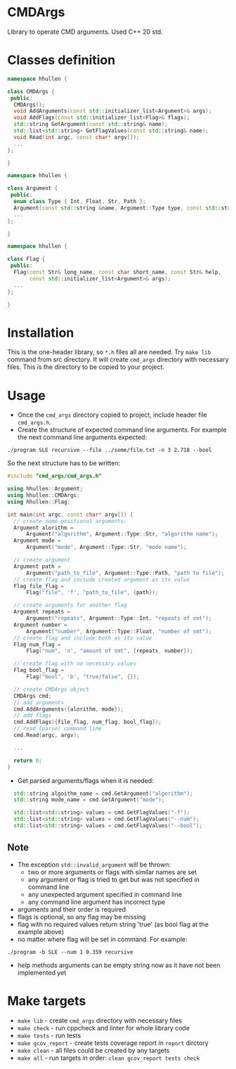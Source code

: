 # CMDArgs
Library to operate CMD arguments. Used C++ 20 std.

# Classes definition
```c++
namespace hhullen {

class CMDArgs {
 public:
  CMDArgs();
  void AddArguments(const std::initializer_list<Argument>& args);
  void AddFlags(const std::initializer_list<Flag>& flags);
  std::string GetArgument(const std::string& name);
  std::list<std::string> GetFlagValues(const std::string& name);
  void Read(int argc, const char* argv[]);
  ...
};

}
```

```c++
namespace hhullen {

class Argument {
 public:
  enum class Type { Int, Float, Str, Path };
  Argument(const std::string &name, Argument::Type type, const std::string &help);
  ...
};

}
```

```c++
namespace hhullen {

class Flag {
 public:
  Flag(const Str& long_name, const char short_name, const Str& help,
       const std::initializer_list<Argument>& args);
  ...
};

}
```

# Installation
This is the one-header library, so `*.h` files all are needed. Try `make lib` command from src directory. It will create `cmd_args` directory with necessary files. This is the directory to be copied to your project.

# Usage
- Once the `cmd_args` directory copied to project, include header file `cmd_args.h`.  
- Create the structure of expected command line arguments. For example the next command line arguments expected:
```
./program SLE recursive --file ../some/file.txt -n 3 2.718 --bool
```
So the next structure has to be written:
```c++
#include "cmd_args/cmd_args.h"

using hhullen::Argument;
using hhullen::CMDArgs;
using hhullen::Flag;

int main(int argc, const char* argv[]) {
  // create some positional arguments:
  Argument alorithm =
      Argument("algorithm", Argument::Type::Str, "algorithm name");
  Argument mode =
      Argument("mode", Argument::Type::Str, "mode name");

  // create argument
  Argument path =
      Argument("path_to_file", Argument::Type::Path, "path to file");
  // create flag and include created argument as its value
  Flag file_flag =
      Flag("file", 'f', "path_to_file", {path});

  // create arguments for another flag
  Argument repeats =
      Argument("repeats", Argument::Type::Int, "repeats of smt");
  Argument number =
      Argument("number", Argument::Type::Float, "number of smt");
  // create flag and include both as its value
  Flag num_flag =
      Flag("num", 'n', "amount of smt", {repeats, number});

  // create flag with no necessary values
  Flag bool_flag =
      Flag("bool", 'b', "true/false", {});

  // create CMDArgs object
  CMDArgs cmd;
  // add arguments
  cmd.AddArguments({alorithm, mode});
  // add flags
  cmd.AddFlags({file_flag, num_flag, bool_flag});
  // read (parse) command line
  cmd.Read(argc, argv);

  ...

  return 0;
}
```
 

- Get parsed arguments/flags when it is needed:
```c++
  std::string algoithm_name = cmd.GetArgument("algorithm");
  std::string mode_name = cmd.GetArgument("mode");

  std::list<std::string> values = cmd.GetFlagValues("-f");
  std::list<std::string> values = cmd.GetFlagValues("--num");
  std::list<std::string> values = cmd.GetFlagValues("--bool");
```
 
## Note
- The exception `std::invalid_argument` will be thrown:
  - two or more arguments or flags with similar names are set  
  - any argument or flag is tried to get but was not specified in command line  
  - any unexpected argument specified in command line
  - any command line argument has incorrect type
- arguments and their order is required
- flags is optional, so any flag may be missing
- flag with no required values return string 'true' (as bool flag at the example above)
- no matter where flag will be set in command. For example: 
```
./program -b SLE --num 1 0.359 recursive
```
- help methods arguments can be empty string now as it have not been implemented yet

# Make targets
- `make lib` - create `cmd_args` directory with necessary files
- `make check` - run cppcheck and linter for whole library code
- `make tests` - run tests
- `make gcov_report` - create tests coverage report in `report` dirctory
- `make clean` - all files could be created by any targets
- `make all` - run targets in order: `clean gcov_report tests check`
